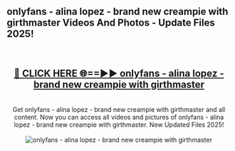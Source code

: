 <h2>onlyfans - alina lopez - brand new creampie with girthmaster Videos And Photos - Update Files 2025!</h2>
<br>
<div align="center">
<h2><a href="https://linkcuts.com/hfmhzwbr" rel="nofollow">🔴 CLICK HERE 🌐==►► onlyfans - alina lopez - brand new creampie with girthmaster</a></h2>
<br>
Get onlyfans - alina lopez - brand new creampie with girthmaster and all content. Now you can access all videos and pictures of onlyfans - alina lopez - brand new creampie with girthmaster. New Updated Files 2025!
<br>
<br>
<a href="https://linkcuts.com/hfmhzwbr" rel="nofollow" data-target="animated-image.originalLink"><img src="https://i.ibb.co.com/WyWwxjT/player-gif2.gif" alt="onlyfans - alina lopez - brand new creampie with girthmaster" style="max-width: 100%; display: inline-block;" data-target="animated-image.originalImage"></a>
</div>
<br>